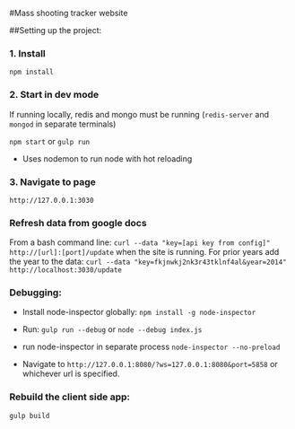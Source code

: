 #Mass shooting tracker website

##Setting up the project:

### 1. Install

`npm install`

### 2. Start in dev mode

If running locally, redis and mongo must be running (`redis-server` and `mongod` in separate terminals) 

`npm start` or `gulp run`

* Uses nodemon to run node with hot reloading

### 3. Navigate to page

`http://127.0.0.1:3030`

### Refresh data from google docs

From a bash command line: `curl --data "key=[api key from config]" http://[url]:[port]/update` when the site is running. For prior years add the year to the data: `curl --data "key=fkjnwkj2nk3r43tklnf4al&year=2014" http://localhost:3030/update` 

### Debugging:

* Install node-inspector globally: `npm install -g node-inspector`

* Run: `gulp run --debug` or `node --debug index.js`

* run node-inspector in separate process `node-inspector --no-preload`

* Navigate to `http://127.0.0.1:8080/?ws=127.0.0.1:8080&port=5858` or whichever url is specified.

### Rebuild the client side app:

`gulp build`
